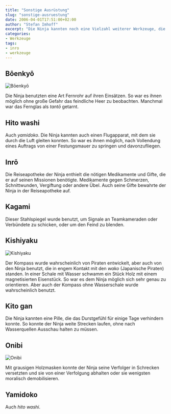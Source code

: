 ```yaml
---
title: "Sonstige Ausrüstung"
slug: "sonstige-ausruestung"
date: 2006-04-01T17:51:00+02:00
author: "Stefan Imhoff"
excerpt: "Die Ninja kannten noch eine Vielzahl weiterer Werkzeuge, die sie auf ihren Einsätzen benutzten. Vom Fernglas, über Kompass bis hin zur Reiseapotheke."
categories:
- Werkzeuge
tags:
- inro
- werkzeuge
---
```


## Bōenkyō

![Bōenkyō](/assets/images/artikel/werkzeuge-boenkyo.jpg)

Die Ninja benutzten eine Art Fernrohr auf ihren Einsätzen. So war es ihnen möglich ohne große Gefahr das feindliche Heer zu beobachten. Manchmal war das Fernglas als *tantō* getarnt.


## Hito washi

Auch *yamidoko*. Die Ninja kannten auch einen Flugapparat, mit dem sie durch die Luft gleiten konnten. So war es ihnen möglich, nach Vollendung eines Auftrags von einer Festungsmauer zu springen und davonzufliegen.


## Inrō

Die Reiseapotheke der Ninja enthielt die nötigen Medikamente und Gifte, die er auf seinen Missionen benötigte. Medikamente gegen Schmerzen, Schnittwunden, Vergiftung oder andere Übel. Auch seine Gifte bewahrte der Ninja in der Reiseapotheke auf.


## Kagami

Dieser Stahlspiegel wurde benutzt, um Signale an Teamkameraden oder Verbündete zu schicken, oder um den Feind zu blenden.


## Kishiyaku

![Kishiyaku](/assets/images/artikel/werkzeuge-kishiyaku.jpg)

Der Kompass wurde wahrscheinlich von Piraten entwickelt, aber auch von den Ninja benutzt, die in engem Kontakt mit den *wako* (Japanische Piraten) standen. In einer Schale mit Wasser schwamm ein Stück Holz mit einem magnetisierten Eisenstück. So war es dem Ninja möglich sich sehr genau zu orientieren. Aber auch der Kompass ohne Wasserschale wurde wahrscheinlich benutzt.


## Kito gan

Die Ninja kannten eine Pille, die das Durstgefühl für einige Tage verhindern konnte. So konnte der Ninja weite Strecken laufen, ohne nach Wasserquellen Ausschau halten zu müssen.


## Onibi

![Onibi](/assets/images/artikel/werkzeuge-onibi.jpg)

Mit grausigen Holzmasken konnte der Ninja seine Verfolger in Schrecken versetzten und sie von einer Verfolgung abhalten oder sie wenigsten moralisch demobilisieren.


## Yamidoko

Auch *hito washi*.
